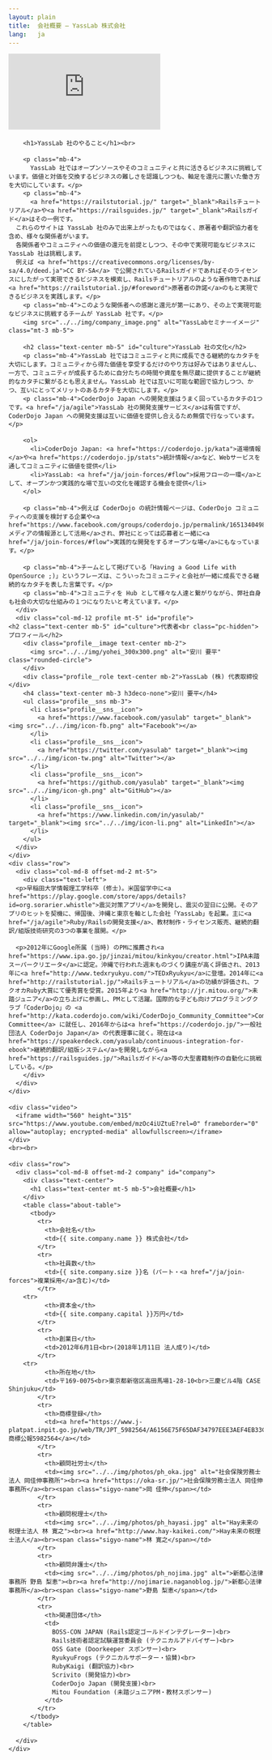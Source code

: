 ```yaml
---
layout: plain
title:  会社概要 – YassLab 株式会社
lang:   ja
---
```


<div class="video">
  <iframe src="https://www.youtube.com/embed/oo1dVd_sNwA?rel=0&autoplay=1&showinfo=0&controls=0&fs=0&modestbranding=0" frameborder="0" allow="autoplay; encrypted-media" allowfullscreen></iframe>
</div>

<section class="entry_content pt-5 mb-5">
  <div class="container">
    <div class="row">
      <div class="col-md-12 text-center" id="vision">

        <h1>YassLab 社のやること</h1><br>

        <p class="mb-4">
          YassLab 社ではオープンソースやそのコミュニティと共に活きるビジネスに挑戦しています。価値と対価を交換するビジネスの難しさを認識しつつも、軸足を還元に置いた働き方を大切にしています。</p>
        <p class="mb-4">
          <a href="https://railstutorial.jp/" target="_blank">Railsチュートリアル</a>や<a href="https://railsguides.jp/" target="_blank">Railsガイド</a>はその一例です。
	  これらのサイトは YassLab 社のみで出来上がったものではなく、原著者や翻訳協力者を含め、様々な関係者がいます。
	  各関係者やコミュニティへの価値の還元を前提としつつ、その中で実現可能なビジネスに YassLab 社は挑戦します。
	  例えば <a href="https://creativecommons.org/licenses/by-sa/4.0/deed.ja">CC BY-SA</a> で公開されているRailsガイドであればそのライセンスにしたがって実現できるビジネスを模索し、Railsチュートリアルのような著作物であれば<a href="https://railstutorial.jp/#foreword">原著者の許諾</a>のもと実現できるビジネスを実践します。</p>
        <p class="mb-4">このような関係者への感謝と還元が第一にあり、その上で実現可能なビジネスに挑戦するチームが YassLab 社です。</p>
        <img src="../../img/company_image.png" alt="YassLabセミナーイメージ" class="mt-3 mb-5">
	
        <h2 class="text-center mb-5" id="culture">YassLab 社の文化</h2>
        <p class="mb-4">YassLab 社ではコミュニティと共に成長できる継続的なカタチを大切にします。コミュニティから得た価値を享受するだけのやり方は好みではありませんし、一方で、コミュニティが成長するために自分たちの時間や資産を無尽蔵に提供することが継続的なカタチに繋がるとも思えません。YassLab 社では互いに可能な範囲で協力しつつ、かつ、互いにとってメリットのあるカタチを大切にします。</p>
        <p class="mb-4">CoderDojo Japan への開発支援はうまく回っているカタチの1つです。<a href="/ja/agile">YassLab 社の開発支援サービス</a>は有償ですが、CoderDojo Japan への開発支援は互いに価値を提供し合えるため無償で行なっています。</p>
	
        <ol>
          <li>CoderDojo Japan: <a href="https://coderdojo.jp/kata">道場情報</a>や<a href="https://coderdojo.jp/stats">統計情報</a>など、Webサービスを通してコミュニティに価値を提供</li>
          <li>YassLab: <a href="/ja/join-forces/#flow">採用フローの一環</a>として、オープンかつ実践的な場で互いの文化を確認する機会を提供</li>
        </ol>
	
        <p class="mb-4">例えば CoderDojo の統計情報ページは、CoderDojo コミュニティへの支援を検討する企業や<a href="https://www.facebook.com/groups/coderdojo.jp/permalink/1651340498312676/">メディアの情報源として活用</a>され、弊社にとっては応募者と一緒に<a href="/ja/join-forces/#flow">実践的な開発をするオープンな場</a>にもなっています。</p>
	
        <p class="mb-4">チームとして掲げている「Having a Good Life with OpenSource ;)」というフレーズは、こういったコミュニティと会社が一緒に成長できる継続的なカタチを表した言葉です。</p>
        <p class="mb-4">コミュニティを Hub として様々な人達と繋がりながら、弊社自身も社会の大切な仕組みの１つになりたいと考えています。</p>
      </div>
      <div class="col-md-12 profile mt-5" id="profile">
	<h2 class="text-center mb-5" id="culture">代表者<br class="pc-hidden">プロフィール</h2>
        <div class="profile__image text-center mb-2">
          <img src="../../img/yohei_300x300.png" alt="安川 要平" class="rounded-circle">
        </div>
        <div class="profile__role text-center mb-2">YassLab (株) 代表取締役</div>
        <h4 class="text-center mb-3 h3deco-none">安川 要平</h4>
        <ul class="profile__sns mb-3">
          <li class="profile__sns__icon">
            <a href="https://www.facebook.com/yasulab" target="_blank"><img src="../../img/icon-fb.png" alt="Facebook"></a>
          </li>
          <li class="profile__sns__icon">
            <a href="https://twitter.com/yasulab" target="_blank"><img src="../../img/icon-tw.png" alt="Twitter"></a>
          </li>
          <li class="profile__sns__icon">
            <a href="https://github.com/yasulab" target="_blank"><img src="../../img/icon-gh.png" alt="GitHub"></a>
          </li>
          <li class="profile__sns__icon">
            <a href="https://www.linkedin.com/in/yasulab/" target="_blank"><img src="../../img/icon-li.png" alt="LinkedIn"></a>
          </li>
        </ul>
      </div>
    </div>
    <div class="row">
      <div class="col-md-8 offset-md-2 mt-5">
        <div class="text-left">
	  <p>早稲田大学情報理工学科卒 (修士)。米国留学中に<a href="https://play.google.com/store/apps/details?id=org.sorarier.whistle">震災対策アプリ</a>を開発し、震災の翌日に公開。そのアプリのヒットを契機に、帰国後、沖縄と東京を軸とした会社「YassLab」を起業。主に<a href="/ja/agile">Ruby/Railsの開発支援</a>、教材制作・ライセンス販売、継続的翻訳/組版技術研究の3つの事業を展開。</p>

	  <p>2012年にGoogle所属 (当時) のPMに推薦され<a href="https://www.ipa.go.jp/jinzai/mitou/kinkyou/creator.html">IPA未踏スーパークリエータ</a>に認定。沖縄で行われた週末ものづくり講座が高く評価され、2013年に<a href="http://www.tedxryukyu.com/">TEDxRyukyu</a>に登壇。2014年に<a href="http://railstutorial.jp/">Railsチュートリアル</a>の功績が評価され、フクオカRuby大賞にて優秀賞を受賞。2015年より<a href="http://jr.mitou.org/">未踏ジュニア</a>の立ち上げに参画し、PMとして活躍。国際的な子ども向けプログラミングクラブ「CoderDojo」の <a href="http://kata.coderdojo.com/wiki/CoderDojo_Community_Committee">Community Committee</a> に就任し、2016年からは<a href="https://coderdojo.jp/">一般社団法人 CoderDojo Japan</a> の代表理事に就く。現在は<a href="https://speakerdeck.com/yasulab/continuous-integration-for-ebook">継続的翻訳/組版システム</a>を開発しながら<a href="https://railsguides.jp/">Railsガイド</a>等の大型書籍制作の自動化に挑戦している。</p>
        </div>
      </div>
    </div>
    
    <div class="video">
      <iframe width="560" height="315" src="https://www.youtube.com/embed/mzOc4iUZtuE?rel=0" frameborder="0" allow="autoplay; encrypted-media" allowfullscreen></iframe>
    </div>
    <br><br>

    <div class="row">
      <div class="col-md-8 offset-md-2 company" id="company">
        <div class="text-center">
          <h1 class="text-center mt-5 mb-5">会社概要</h1>
        </div>
        <table class="about-table">
          <tbody>
            <tr>
              <th>会社名</th>
              <td>{{ site.company.name }} 株式会社</td>
            </tr>
            <tr>
              <th>社員数</th>
              <td>{{ site.company.size }}名 (パート・<a href="/ja/join-forces">複業採用</a>含む)</td>
            </tr>
	    <tr>
              <th>資本金</th>
              <td>{{ site.company.capital }}万円</td>
            </tr>
            <tr>
              <th>創業日</th>
              <td>2012年6月1日<br>(2018年1月11日 法人成り)</td>
            </tr>
	    <tr>
              <th>所在地</th>
              <td>〒169-0075<br>東京都新宿区高田馬場1-28-10<br>三慶ビル4階 CASE Shinjuku</td>
            </tr>
            <tr>
              <th>商標登録</th>
              <td><a href="https://www.j-platpat.inpit.go.jp/web/TR/JPT_5982564/A6156E75F65DAF34797EEE3AEF4EB33C">商標公報5982564</a></td>
            </tr>
            <tr>
              <th>顧問社労士</th>
              <td><img src="../../img/photos/ph_oka.jpg" alt="社会保険労務士法人 岡佳伸事務所"><br><a href="https://oka-sr.jp/">社会保険労務士法人 岡佳伸事務所</a><br><span class="sigyo-name">岡 佳伸</span></td>
            </tr>
            <tr>
              <th>顧問税理士</th>
              <td><img src="../../img/photos/ph_hayasi.jpg" alt="Hay未来の税理士法人 林 寛之"><br><a href="http://www.hay-kaikei.com/">Hay未来の税理士法人</a><br><span class="sigyo-name">林 寛之</span></td>
            </tr>
            <tr>
              <th>顧問弁護士</th>
              <td><img src="../../img/photos/ph_nojima.jpg" alt=">新都心法律事務所 野島 梨恵"><br><a href="http://nojimarie.naganoblog.jp/">新都心法律事務所</a><br><span class="sigyo-name">野島 梨恵</span></td>
            </tr>
            <tr>
              <th>関連団体</th>
              <td>
                BOSS-CON JAPAN (Rails認定ゴールドインテグレーター)<br>
                Rails技術者認定試験運営委員会 (テクニカルアドバイザー)<br>
                OSS Gate (Doorkeeper スポンサー)<br>
                RyukyuFrogs (テクニカルサポーター・協賛)<br>
                RubyKaigi (翻訳協力)<br>
                Scrivito (開発協力)<br>
                CoderDojo Japan (開発支援)<br>
                Mitou Foundation (未踏ジュニアPM・教材スポンサー)
              </td>
            </tr>
          </tbody>
        </table>

      </div>
    </div>
  </div>

</section>
